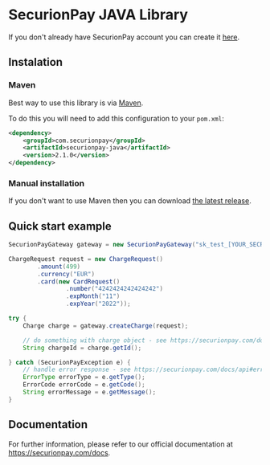 # SecurionPay JAVA Library

If you don't already have SecurionPay account you can create it [here](https://securionpay.com/signup). 

## Instalation 

### Maven

Best way to use this library is via [Maven](https://maven.apache.org).

To do this you will need to add this configuration to your `pom.xml`:

```xml
<dependency>
    <groupId>com.securionpay</groupId>
    <artifactId>securionpay-java</artifactId>
    <version>2.1.0</version>
</dependency>
```

### Manual installation

If you don't want to use Maven then you can download [the latest release](https://github.com/securionpay/securionpay-java/releases).

## Quick start example

```java
SecurionPayGateway gateway = new SecurionPayGateway("sk_test_[YOUR_SECRET_KEY]");

ChargeRequest request = new ChargeRequest()
		.amount(499)
		.currency("EUR")
		.card(new CardRequest()
				.number("4242424242424242")
				.expMonth("11")
				.expYear("2022"));

try {
    Charge charge = gateway.createCharge(request);

    // do something with charge object - see https://securionpay.com/docs/api#charge-object
    String chargeId = charge.getId();

} catch (SecurionPayException e) {
    // handle error response - see https://securionpay.com/docs/api#error-object
    ErrorType errorType = e.getType();
    ErrorCode errorCode = e.getCode();
    String errorMessage = e.getMessage();
}
```

## Documentation


For further information, please refer to our official documentation at https://securionpay.com/docs.
